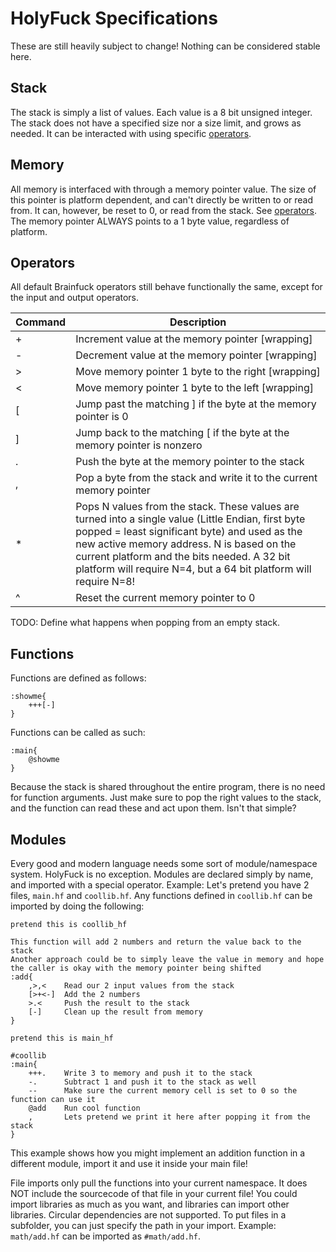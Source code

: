 # HolyFuck Specifications
These are still heavily subject to change! Nothing can be considered stable here.

## Stack
The stack is simply a list of values. Each value is a 8 bit unsigned integer. The stack does not have a specified size nor a size limit, and grows as needed. It can be interacted with using specific [operators](#operators).

## Memory
All memory is interfaced with through a memory pointer value. The size of this pointer is platform dependent, and can't directly be written to or read from. It can, however, be reset to 0, or read from the stack. See [operators](#operators). The memory pointer ALWAYS points to a 1 byte value, regardless of platform.

## Operators
All default Brainfuck operators still behave functionally the same, except for the input and output operators.

| Command | Description |
|---------|-------------|
| + | Increment value at the memory pointer [wrapping] |
| - | Decrement value at the memory pointer [wrapping] |
| > | Move memory pointer 1 byte to the right [wrapping] |
| < | Move memory pointer 1 byte to the left [wrapping] |
| [ | Jump past the matching ] if the byte at the memory pointer is 0 |
| ] | Jump back to the matching [ if the byte at the memory pointer is nonzero |
| . | Push the byte at the memory pointer to the stack |
| , | Pop a byte from the stack and write it to the current memory pointer |
| * | Pops N values from the stack. These values are turned into a single value (Little Endian, first byte popped = least significant byte) and used as the new active memory address. N is based on the current platform and the bits needed. A 32 bit platform will require N=4, but a 64 bit platform will require N=8! |
| ^ | Reset the current memory pointer to 0 |
TODO: Define what happens when popping from an empty stack.

## Functions
Functions are defined as follows:
```bf
:showme{
    +++[-]
}
```
Functions can be called as such:
```bf
:main{    
    @showme
}
```
Because the stack is shared throughout the entire program, there is no need for function arguments. Just make sure to pop the right values to the stack, and the function can read these and act upon them. Isn't that simple?

## Modules
Every good and modern language needs some sort of module/namespace system.
HolyFuck is no exception. Modules are declared simply by name, and imported with a special operator.
Example:
Let's pretend you have 2 files, `main.hf` and `coollib.hf`. Any functions defined in `coollib.hf` can be imported by doing the following:
```bf
pretend this is coollib_hf

This function will add 2 numbers and return the value back to the stack
Another approach could be to simply leave the value in memory and hope the caller is okay with the memory pointer being shifted
:add{
    ,>,<    Read our 2 input values from the stack
    [>+<-]  Add the 2 numbers
    >.<     Push the result to the stack
    [-]     Clean up the result from memory
}
```
```bf
pretend this is main_hf

#coollib
:main{
    +++.    Write 3 to memory and push it to the stack
    -.      Subtract 1 and push it to the stack as well
    --      Make sure the current memory cell is set to 0 so the function can use it
    @add    Run cool function
    ,       Lets pretend we print it here after popping it from the stack
}
```
This example shows how you might implement an addition function in a different module, import it and use it inside your main file!

File imports only pull the functions into your current namespace. It does NOT include the sourcecode of that file in your current file! You could import libraries as much as you want, and libraries can import other libraries. Circular dependencies are not supported.
To put files in a subfolder, you can just specify the path in your import.
Example: `math/add.hf` can be imported as `#math/add.hf`.
